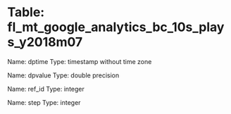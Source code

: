 Table: fl_mt_google_analytics_bc_10s_plays_y2018m07
===================================================

Name: dptime
Type: timestamp without time zone

Name: dpvalue
Type: double precision

Name: ref_id
Type: integer

Name: step
Type: integer

